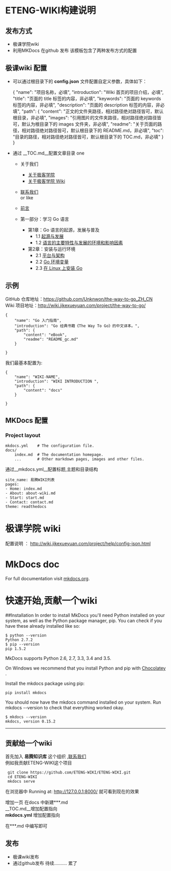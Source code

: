 # ETENG-WIKI构建说明
## 发布方式
* 极课学院wiki
* 利用MKDocs 在github 发布
该模板包含了两种发布方式的配置

## 极课wiki 配置

* 可以通过根目录下的 __config.json__ 文件配置自定义参数，具体如下：

	{
	    "name": "项目名称，必填",
	    "introduction": "Wiki 首页的项目介绍，必填",
	    "title": "页面的 title 标签的内容，非必填",
	    "keywords": "页面的 keywords 标签的内容，非必填",
	    "description": "页面的 description 标签的内容，非必填",
	    "path": {
	        "content": "正文的文件夹路径，相对路径绝对路径皆可，默认根目录，非必填",
	        "images": "引用图片的文件夹路径，相对路径绝对路径皆可，默认为根目录下的 images 文件夹，非必填",
	        "readme": "关于页面的路径，相对路径绝对路径皆可，默认根目录下的 README.md，非必填",
	        "toc": "目录的路径，相对路径绝对路径皆可，默认根目录下的 TOC.md，非必填"
	        }
	}
* 通过 __TOC.md__配置文章目录
one 

	- 关于我们
	    - [关于极客学院](about-us.md)
	    - [关于极客学院 Wiki](about-wiki.md)
	- [联系我们](contact.md)  
or like
	
	- [前言](eBook/preface.md)
	- 第一部分：学习 Go 语言
	    - 第1章：Go 语言的起源，发展与普及
	        - 1.1 [起源与发展](eBook/01.1.md)
		    - 1.2 [语言的主要特性与发展的环境和影响因素](eBook/01.2.md)
	    - 第2章：安装与运行环境
		    - 2.1 [平台与架构](eBook/02.1.md)
		    - 2.2 [Go 环境变量](eBook/02.2.md)
		    - 2.3 [在 Linux 上安装 Go](eBook/02.3.md)


## 示例
GitHub 仓库地址：https://github.com/Unknwon/the-way-to-go_ZH_CN  
Wiki 项目地址：http://wiki.jikexueyuan.com/project/the-way-to-go/  

	{
	    "name": "Go 入门指南",
	    "introduction": "Go 经典书籍《The Way To Go》的中文译本。",
	    "path": {
	        "content": "eBook",
	        "readme": "README_gc.md"
	    }
	
	}
	
我们最基本配置为:

	{
	    "name": "WIKI-NAME",
	    "introduction": "WIKI INTRODUCTION ",
	    "path": {
	        "content": "docs"
	    }
	
	}

## MKDocs 配置

### Project layout

    mkdocs.yml    # The configuration file.
    docs/
        index.md  # The documentation homepage.
        ...       # Other markdown pages, images and other files.
       
 通过__mkdocs.yml__配置标题,主题和目录结构
 
	site_name: 易腾WIKI列表
	pages:
	- Home: index.md
	- About: about-wiki.md
	- Start: start.md
	- Contact: contact.md
	theme: readthedocs
   

# 极课学院 wiki
配置说明 ： http://wiki.jikexueyuan.com/project/help/config-json.html

# MkDocs doc 
For full documentation visit [mkdocs.org](http://mkdocs.org).

# 快速开始,贡献一个wiki

##Installation
In order to install MkDocs you'll need Python installed on your system, as well as the Python package manager, pip. You can check if you have these already installed like so:

	$ python --version
	Python 2.7.2
	$ pip --version
	pip 1.5.2
MkDocs supports Python 2.6, 2.7, 3.3, 3.4 and 3.5.

On Windows we recommend that you install Python and pip with [Chocolatey](https://chocolatey.org/) .

Install the mkdocs package using pip:

	pip install mkdocs
You should now have the mkdocs command installed on your system. Run mkdocs --version to check that everything worked okay.

	$ mkdocs --version
	mkdocs, version 0.15.2
	
------------------------------------
## 贡献给一个wiki 
 首先加入 __易腾知识库__ 这个组织 ,[联系我们](contact.md)  
 例如我贡献ETENG-WIKI这个项目
 
	 git clone https://github.com/ETENG-WIKI/ETENG-WIKI.git
	 cd	ETENG-WIKI
	 mkdocs serve
	 
在浏览器中 Running at: http://127.0.0.1:8000/ 就可看到现在的效果 

增加一页   在docs 中新建***.md  
__TOC.md__增加配置指向  
__mkdocs.yml__ 增加配置指向

在***.md 中编写即可 
## 发布 

* 极课wiki发布
* 通过github发布
待续.......... 累了

